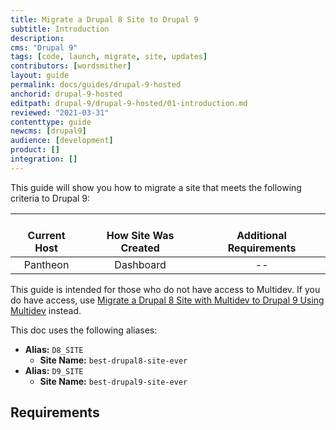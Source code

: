 ```yaml
---
title: Migrate a Drupal 8 Site to Drupal 9
subtitle: Introduction
description:
cms: "Drupal 9"
tags: [code, launch, migrate, site, updates]
contributors: [wordsmither]
layout: guide
permalink: docs/guides/drupal-9-hosted
anchorid: drupal-9-hosted
editpath: drupal-9/drupal-9-hosted/01-introduction.md
reviewed: "2021-03-31"
contenttype: guide
newcms: [drupal9]
audience: [development]
product: []
integration: []
---
```


This guide will show you how to migrate a site that meets the following criteria to Drupal 9:

| <i class="fa fa-cloud"></i><br/> Current Host | <i class="fa fa-wrench"></i><br/> How Site Was Created <Popover title="Site Creation" content="What is the method you used to create the site?" /> | <i class="fa fa-exclamation-circle"></i><br/> Additional Requirements <Popover title="Additional Requirements" content="Any other features that must be in place, or that are desired." /> |
|:---------------------------------------------:|:--------------------------------------------------------------------------------------------------------------------------------------------------:|:------------------------------------------------------------------------------------------------------------------------------------------------------------------------------------------:|
|                   Pantheon                    |                                                                     Dashboard                                                                      |                                                                                             --                                                                                             |

<Alert title="Note" type="info" >

This guide is intended for those who do not have access to Multidev.  If you do have access, use [Migrate a Drupal 8 Site with Multidev to Drupal 9 Using Multidev](/guides/drupal-9-hosted-md) instead.

</Alert>

<Partial file="drupal-9/see-landing.md" />

<Partial file="drupal-9/commit-history.md" />

This doc uses the following aliases:

- **Alias:** `D8_SITE`
  - **Site Name:** `best-drupal8-site-ever`
- **Alias:** `D9_SITE`
  - **Site Name:** `best-drupal9-site-ever`

## Requirements

<Partial file="drupal-9/upgrade-site-requirements-new.md" />
